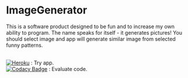 # ImageGenerator

This is a software product designed to be fun and to increase my own ability to program. 
The name speaks for itself - it generates pictures!
You should select image and app will generate similar image from selected funny patterns.

<br>[![Heroku](https://heroku-badge.herokuapp.com/?app=image-generator-app&root=/)](https://image-generator-app.herokuapp.com/)
: Try app.
<br>[![Codacy Badge](https://api.codacy.com/project/badge/Grade/433e9ca7250d46f2bbd6280b7db5768c)](https://www.codacy.com/app/bogdan-math-stepanov/ImageGenerator?utm_source=github.com&amp;utm_medium=referral&amp;utm_content=Bogdan-Math/ImageGenerator&amp;utm_campaign=Badge_Grade)
: Evaluate code.
